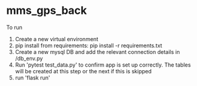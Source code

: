 # mms_gps_back

To run
1. Create a new virtual environment
2. pip install from requirements: pip install -r requirements.txt
3. Create a new mysql DB and add the relevant connection details in /db_env.py
4. Run 'pytest test_data.py' to confirm app is set up correctly. The tables will be created at this step or the next if this is skipped
6. run 'flask run'